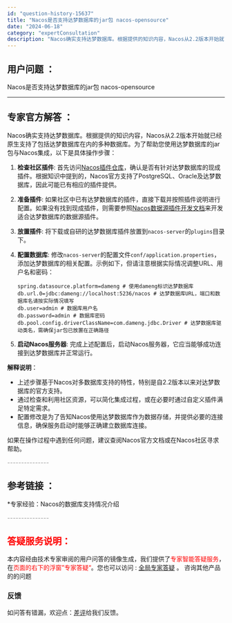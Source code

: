 ```yaml
---
id: "question-history-15637"
title: "Nacos是否支持达梦数据库的jar包 nacos-opensource"
date: "2024-06-18"
category: "expertConsultation"
description: "Nacos确实支持达梦数据库。根据提供的知识内容，Nacos从2.2版本开始就已经原生支持了包括达梦数据库在内的多种数据库。为了帮助您使用达梦数据库的jar包与Nacos集成，以下是具体操作步骤：1. **检查社区插件**: 首先访问[Nacos插件仓库](https://github.com/na"
---
```


## 用户问题 ： 
 Nacos是否支持达梦数据库的jar包 nacos-opensource 

---------------
## 专家官方解答 ：

Nacos确实支持达梦数据库。根据提供的知识内容，Nacos从2.2版本开始就已经原生支持了包括达梦数据库在内的多种数据库。为了帮助您使用达梦数据库的jar包与Nacos集成，以下是具体操作步骤：

1. **检查社区插件**: 首先访问[Nacos插件仓库](https://github.com/nacos-group/nacos-plugin)，确认是否有针对达梦数据库的现成插件。根据知识中提到的，Nacos官方支持了PostgreSQL、Oracle及达梦数据库，因此可能已有相应的插件提供。

2. **准备插件**: 如果社区中已有达梦数据库的插件，直接下载并按照插件说明进行配置。如果没有找到现成插件，则需要参照[Nacos数据源插件开发文档](https://nacos.io/docs/latest/plugin/datasource-plugin/)来开发适合达梦数据库的数据源插件。

3. **放置插件**: 将下载或自研的达梦数据库插件放置到`nacos-server`的`plugins`目录下。

4. **配置数据库**: 修改`nacos-server`的配置文件`conf/application.properties`，添加达梦数据库的相关配置。示例如下，但请注意根据实际情况调整URL、用户名和密码：

   ```
   spring.datasource.platform=dameng # 使用dameng标识达梦数据库
   db.url.0=jdbc:dameng://localhost:5236/nacos # 达梦数据库URL，端口和数据库名请按实际情况填写
   db.user=admin # 数据库用户名
   db.password=admin # 数据库密码
   db.pool.config.driverClassName=com.dameng.jdbc.Driver # 达梦数据库驱动类名，需确保jar包已放置在正确路径
   ```

5. **启动Nacos服务器**: 完成上述配置后，启动Nacos服务器，它应当能够成功连接到达梦数据库并正常运行。

**解释说明**：
- 上述步骤基于Nacos对多数据库支持的特性，特别是自2.2版本以来对达梦数据库的官方支持。
- 通过检查和利用社区资源，可以简化集成过程，或在必要时通过自定义插件满足特定需求。
- 配置修改是为了告知Nacos使用达梦数据库作为数据存储，并提供必要的连接信息，确保服务启动时能够正确建立数据库连接。

如果在操作过程中遇到任何问题，建议查阅Nacos官方文档或在Nacos社区寻求帮助。


<font color="#949494">---------------</font> 


## 参考链接 ：

*专家经验：Nacos的数据库支持情况介绍 


 <font color="#949494">---------------</font> 
 


## <font color="#FF0000">答疑服务说明：</font> 

本内容经由技术专家审阅的用户问答的镜像生成，我们提供了<font color="#FF0000">专家智能答疑服务</font>，在<font color="#FF0000">页面的右下的浮窗”专家答疑“</font>。您也可以访问 : [全局专家答疑](https://opensource.alibaba.com/chatBot) 。 咨询其他产品的的问题

### 反馈
如问答有错漏，欢迎点：[差评](https://ai.nacos.io/user/feedbackByEnhancerGradePOJOID?enhancerGradePOJOId=15689)给我们反馈。
